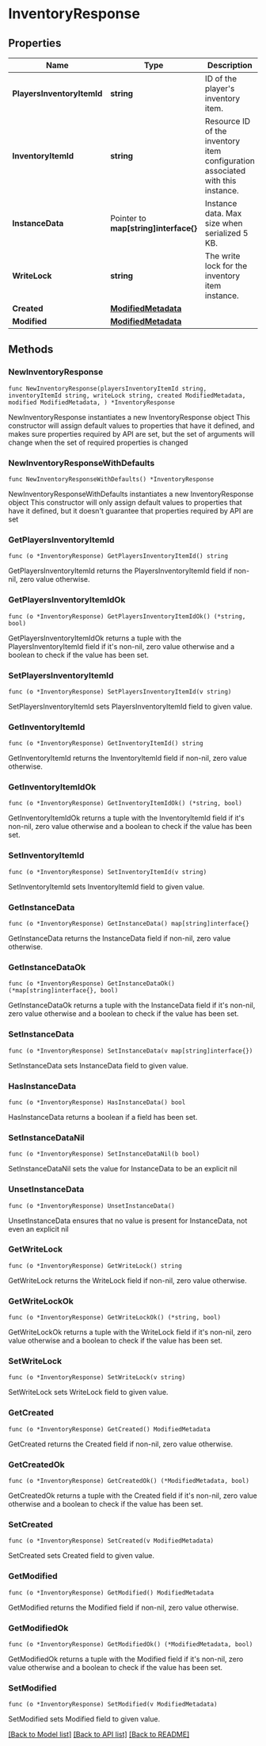 # InventoryResponse

## Properties

Name | Type | Description | Notes
------------ | ------------- | ------------- | -------------
**PlayersInventoryItemId** | **string** | ID of the player&#39;s inventory item. | 
**InventoryItemId** | **string** | Resource ID of the inventory item configuration associated with this instance. | 
**InstanceData** | Pointer to **map[string]interface{}** | Instance data. Max size when serialized 5 KB. | [optional] 
**WriteLock** | **string** | The write lock for the inventory item instance. | 
**Created** | [**ModifiedMetadata**](ModifiedMetadata.md) |  | 
**Modified** | [**ModifiedMetadata**](ModifiedMetadata.md) |  | 

## Methods

### NewInventoryResponse

`func NewInventoryResponse(playersInventoryItemId string, inventoryItemId string, writeLock string, created ModifiedMetadata, modified ModifiedMetadata, ) *InventoryResponse`

NewInventoryResponse instantiates a new InventoryResponse object
This constructor will assign default values to properties that have it defined,
and makes sure properties required by API are set, but the set of arguments
will change when the set of required properties is changed

### NewInventoryResponseWithDefaults

`func NewInventoryResponseWithDefaults() *InventoryResponse`

NewInventoryResponseWithDefaults instantiates a new InventoryResponse object
This constructor will only assign default values to properties that have it defined,
but it doesn't guarantee that properties required by API are set

### GetPlayersInventoryItemId

`func (o *InventoryResponse) GetPlayersInventoryItemId() string`

GetPlayersInventoryItemId returns the PlayersInventoryItemId field if non-nil, zero value otherwise.

### GetPlayersInventoryItemIdOk

`func (o *InventoryResponse) GetPlayersInventoryItemIdOk() (*string, bool)`

GetPlayersInventoryItemIdOk returns a tuple with the PlayersInventoryItemId field if it's non-nil, zero value otherwise
and a boolean to check if the value has been set.

### SetPlayersInventoryItemId

`func (o *InventoryResponse) SetPlayersInventoryItemId(v string)`

SetPlayersInventoryItemId sets PlayersInventoryItemId field to given value.


### GetInventoryItemId

`func (o *InventoryResponse) GetInventoryItemId() string`

GetInventoryItemId returns the InventoryItemId field if non-nil, zero value otherwise.

### GetInventoryItemIdOk

`func (o *InventoryResponse) GetInventoryItemIdOk() (*string, bool)`

GetInventoryItemIdOk returns a tuple with the InventoryItemId field if it's non-nil, zero value otherwise
and a boolean to check if the value has been set.

### SetInventoryItemId

`func (o *InventoryResponse) SetInventoryItemId(v string)`

SetInventoryItemId sets InventoryItemId field to given value.


### GetInstanceData

`func (o *InventoryResponse) GetInstanceData() map[string]interface{}`

GetInstanceData returns the InstanceData field if non-nil, zero value otherwise.

### GetInstanceDataOk

`func (o *InventoryResponse) GetInstanceDataOk() (*map[string]interface{}, bool)`

GetInstanceDataOk returns a tuple with the InstanceData field if it's non-nil, zero value otherwise
and a boolean to check if the value has been set.

### SetInstanceData

`func (o *InventoryResponse) SetInstanceData(v map[string]interface{})`

SetInstanceData sets InstanceData field to given value.

### HasInstanceData

`func (o *InventoryResponse) HasInstanceData() bool`

HasInstanceData returns a boolean if a field has been set.

### SetInstanceDataNil

`func (o *InventoryResponse) SetInstanceDataNil(b bool)`

 SetInstanceDataNil sets the value for InstanceData to be an explicit nil

### UnsetInstanceData
`func (o *InventoryResponse) UnsetInstanceData()`

UnsetInstanceData ensures that no value is present for InstanceData, not even an explicit nil
### GetWriteLock

`func (o *InventoryResponse) GetWriteLock() string`

GetWriteLock returns the WriteLock field if non-nil, zero value otherwise.

### GetWriteLockOk

`func (o *InventoryResponse) GetWriteLockOk() (*string, bool)`

GetWriteLockOk returns a tuple with the WriteLock field if it's non-nil, zero value otherwise
and a boolean to check if the value has been set.

### SetWriteLock

`func (o *InventoryResponse) SetWriteLock(v string)`

SetWriteLock sets WriteLock field to given value.


### GetCreated

`func (o *InventoryResponse) GetCreated() ModifiedMetadata`

GetCreated returns the Created field if non-nil, zero value otherwise.

### GetCreatedOk

`func (o *InventoryResponse) GetCreatedOk() (*ModifiedMetadata, bool)`

GetCreatedOk returns a tuple with the Created field if it's non-nil, zero value otherwise
and a boolean to check if the value has been set.

### SetCreated

`func (o *InventoryResponse) SetCreated(v ModifiedMetadata)`

SetCreated sets Created field to given value.


### GetModified

`func (o *InventoryResponse) GetModified() ModifiedMetadata`

GetModified returns the Modified field if non-nil, zero value otherwise.

### GetModifiedOk

`func (o *InventoryResponse) GetModifiedOk() (*ModifiedMetadata, bool)`

GetModifiedOk returns a tuple with the Modified field if it's non-nil, zero value otherwise
and a boolean to check if the value has been set.

### SetModified

`func (o *InventoryResponse) SetModified(v ModifiedMetadata)`

SetModified sets Modified field to given value.



[[Back to Model list]](../README.md#documentation-for-models) [[Back to API list]](../README.md#documentation-for-api-endpoints) [[Back to README]](../README.md)



